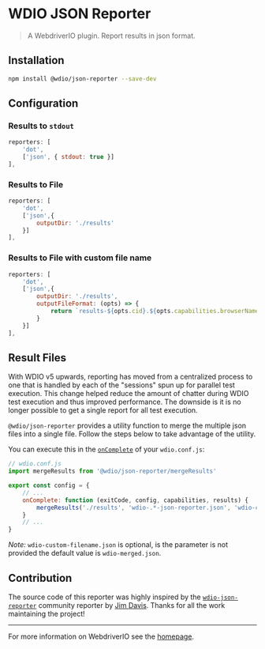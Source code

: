 # WDIO JSON Reporter

> A WebdriverIO plugin. Report results in json format.

## Installation

```bash
npm install @wdio/json-reporter --save-dev
```

## Configuration

### Results to `stdout`

```js
reporters: [
    'dot',
    ['json', { stdout: true }]
],
```

### Results to File

```js
reporters: [
    'dot',
    ['json',{
        outputDir: './results'
    }]
],
```

### Results to File with custom file name

```js
reporters: [
    'dot',
    ['json',{
        outputDir: './results',
        outputFileFormat: (opts) => {
            return `results-${opts.cid}.${opts.capabilities.browserName}.json`
        }
    }]
],
```

## Result Files

With WDIO v5 upwards, reporting has moved from a centralized process to one that is handled by each of the "sessions" spun up for parallel test execution. This change helped reduce the amount of chatter during WDIO test execution and thus improved performance. The downside is it is no longer possible to get a single report for all test execution.

`@wdio/json-reporter` provides a utility function to merge the multiple json files into a single file. Follow the steps below to take advantage of the utility.

You can execute this in the [`onComplete`](https://webdriver.io/docs/configuration#oncomplete) of your `wdio.conf.js`:

```javascript
// wdio.conf.js
import mergeResults from '@wdio/json-reporter/mergeResults'

export const config = {
    // ...
    onComplete: function (exitCode, config, capabilities, results) {
        mergeResults('./results', 'wdio-.*-json-reporter.json', 'wdio-custom-filename.json')
    }
    // ...
}
```

_Note:_ `wdio-custom-filename.json` is optional, is the parameter is not provided the default value is `wdio-merged.json`.

## Contribution

The source code of this reporter was highly inspired by the [`wdio-json-reporter`](https://github.com/fijijavis/wdio-json-reporter) community reporter by [Jim Davis](https://github.com/fijijavis). Thanks for all the work maintaining the project!

---

For more information on WebdriverIO see the [homepage](http://webdriver.io).
